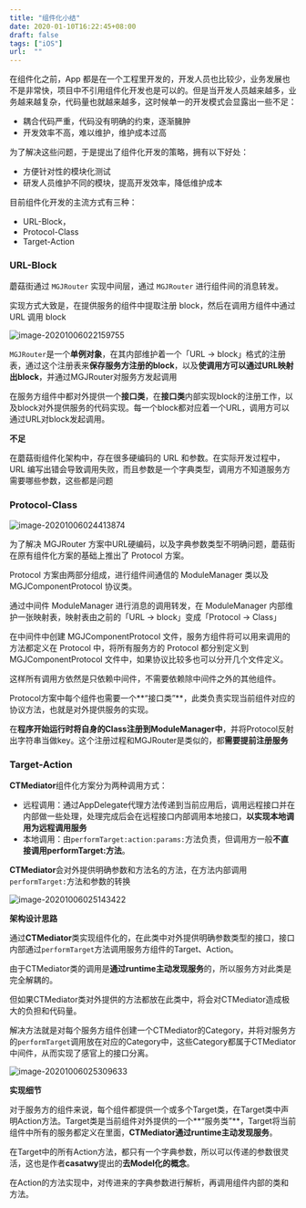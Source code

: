 ```yaml
---
title: "组件化小结"
date: 2020-01-10T16:22:45+08:00
draft: false
tags: ["iOS"]
url:  ""
---
```


在组件化之前，App 都是在一个工程里开发的，开发人员也比较少，业务发展也不是非常快，项目中不引用组件化开发也是可以的。但是当开发人员越来越多，业务越来越复杂，代码量也就越来越多，这时候单一的开发模式会显露出一些不足：

- 耦合代码严重，代码没有明确的约束，逐渐臃肿
- 开发效率不高，难以维护，维护成本过高

为了解决这些问题，于是提出了组件化开发的策略，拥有以下好处：

- 方便针对性的模块化测试
- 研发人员维护不同的模块，提高开发效率，降低维护成本

目前组件化开发的主流方式有三种：

- URL-Block，
- Protocol-Class
- Target-Action

### URL-Block

蘑菇街通过 `MGJRouter` 实现中间层，通过 `MGJRouter` 进行组件间的消息转发。

实现方式大致是，在提供服务的组件中提取注册 block，然后在调用方组件中通过 URL 调用 block

![image-20201006022159755](https://w-md.imzsy.design/image-20201006022159755.png)

`MGJRouter`是一个**单例对象**，在其内部维护着一个「URL -> block」格式的注册表，通过这个注册表来**保存服务方注册的block**，以及**使调用方可以通过URL映射出block**，并通过MGJRouter对服务方发起调用

在服务方组件中都对外提供一个**接口类**，在**接口类**内部实现block的注册工作，以及block对外提供服务的代码实现。每一个block都对应着一个URL，调用方可以通过URL对block发起调用。

**不足**

在蘑菇街组件化架构中，存在很多硬编码的 URL 和参数。在实际开发过程中，URL 编写出错会导致调用失败，而且参数是一个字典类型，调用方不知道服务方需要哪些参数，这些都是问题

### Protocol-Class

![image-20201006024413874](https://w-md.imzsy.design/image-20201006024413874.png)

为了解决 MGJRouter 方案中URL硬编码，以及字典参数类型不明确问题，蘑菇街在原有组件化方案的基础上推出了 Protocol 方案。

Protocol 方案由两部分组成，进行组件间通信的 ModuleManager 类以及 MGJComponentProtocol 协议类。

通过中间件 ModuleManager 进行消息的调用转发，在 ModuleManager 内部维护一张映射表，映射表由之前的「URL -> block」变成「Protocol -> Class」

在中间件中创建 MGJComponentProtocol 文件，服务方组件将可以用来调用的方法都定义在 Protocol 中，将所有服务方的 Protocol 都分别定义到 MGJComponentProtocol 文件中，如果协议比较多也可以分开几个文件定义。

这样所有调用方依然是只依赖中间件，不需要依赖除中间件之外的其他组件。

Protocol方案中每个组件也需要一个**“接口类”**，此类负责实现当前组件对应的协议方法，也就是对外提供服务的实现。

在**程序开始运行时将自身的Class注册到ModuleManager中**，并将Protocol反射出字符串当做key。这个注册过程和MGJRouter是类似的，都**需要提前注册服务**

### Target-Action

**CTMediator**组件化方案分为两种调用方式：

- 远程调用：通过AppDelegate代理方法传递到当前应用后，调用远程接口并在内部做一些处理，处理完成后会在远程接口内部调用本地接口，**以实现本地调用为远程调用服务**
- 本地调用：由`performTarget:action:params:`方法负责，但调用方一般**不直接调用performTarget:方法**。

**CTMediator**会对外提供明确参数和方法名的方法，在方法内部调用`performTarget:`方法和参数的转换

![image-20201006025143422](https://w-md.imzsy.design/image-20201006025143422.png)

**架构设计思路**

通过**CTMediator**类实现组件化的，在此类中对外提供明确参数类型的接口，接口内部通过`performTarget`方法调用服务方组件的Target、Action。

由于CTMediator类的调用是**通过runtime主动发现服务**的，所以服务方对此类是完全解耦的。

但如果CTMediator类对外提供的方法都放在此类中，将会对CTMediator造成极大的负担和代码量。

解决方法就是对每个服务方组件创建一个CTMediator的Category，并将对服务方的`performTarget`调用放在对应的Category中，这些Category都属于CTMediator中间件，从而实现了感官上的接口分离。

![image-20201006025309633](https://w-md.imzsy.design/image-20201006025309633.png)

**实现细节**

对于服务方的组件来说，每个组件都提供一个或多个Target类，在Target类中声明Action方法。Target类是当前组件对外提供的一个**“服务类”**，Target将当前组件中所有的服务都定义在里面，**CTMediator通过runtime主动发现服务**。

在Target中的所有Action方法，都只有一个字典参数，所以可以传递的参数很灵活，这也是作者**casatwy**提出的**去Model化的概念**。

在Action的方法实现中，对传进来的字典参数进行解析，再调用组件内部的类和方法。